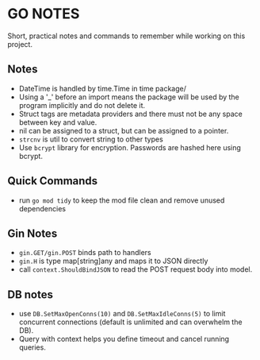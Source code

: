 # GO NOTES

Short, practical notes and commands to remember while working on this project.

## Notes
- DateTime is handled by time.Time in time package/
- Using a '_' before an import means the package will be used by the program implicitly and do not delete it.
- Struct tags are metadata providers and there must not be any space between key and value.
- nil can be assigned to a struct, but can be assigned to a pointer.
- `strcnv` is util to convert string to other types
- Use `bcrypt` library for encryption. Passwords are hashed here using bcrypt.

## Quick Commands
- run `go mod tidy` to keep the mod file clean and remove unused dependencies

## Gin Notes
- `gin.GET/gin.POST` binds path to handlers
- `gin.H` is type map[string]any and maps it to JSON directly
- call `context.ShouldBindJSON` to read the POST request body into model.

## DB notes
- use `DB.SetMaxOpenConns(10)` and `DB.SetMaxIdleConns(5)` to limit concurrent connections (default is unlimited and can overwhelm the DB).
- Query with context helps you define timeout and cancel running queries.